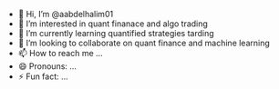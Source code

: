 - 👋 Hi, I’m @aabdelhalim01
- 👀 I’m interested in quant finanace and algo trading 
- 🌱 I’m currently learning quantified strategies tarding
- 💞️ I’m looking to collaborate on quant finance and machine learning
- 📫 How to reach me ...
- 😄 Pronouns: ...
- ⚡ Fun fact: ...

<!---
aabdelhalim01/aabdelhalim01 is a ✨ special ✨ repository because its `README.md` (this file) appears on your GitHub profile.
You can click the Preview link to take a look at your changes.
--->
